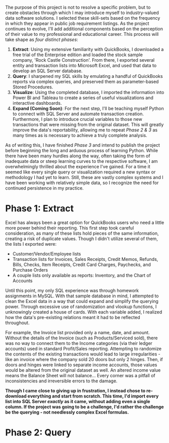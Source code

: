 The purpose of this project is not to resolve a specific problem, but to create obstacles through which I may introduce myself to industry-valued data software solutions. I selected these skill-sets based on the frequency in which they appear in public job requirement listings. As the project continues to evolve, I'll add additional components based on the perception of their value to my professional and educational career. This process will take shape as *four distinct phases*:



1. **Extract**: Using my extensive familiarity with QuickBooks, I downloaded a free trial of the Enterprise edition and loaded the stock sample company, 'Rock Castle Construction'. From there, I exported several entity and transaction lists into Microsoft Excel, and used that data to develop an SQL Server database.
2. **Query**: I sharpened my SQL skills by emulating a handful of QuickBooks reports via complex queries, and preserved them as parameter-based Stored Procedures.
3. **Visualize**: Using the completed database, I imported the information into Power BI and Tableau to create a series of useful visualizations and interactive dashboards.
4. **Expand (Coming Soon)**: For the next step, I'll be teaching myself Python to connect with SQL Server and automate transaction creation. Furthermore, I plan to introduce crucial variables to those new transactions that were missing from the original dataset. This will greatly improve the data's reportability, allowing me to repeat *Phase 2 & 3* as many times as is necessary to achieve a truly complete analysis.



As of writing this, I have finished *Phase 3* and intend to publish the project before beginning the long and arduous process of learning Python. While there have been many hurdles along the way, often taking the form of inadequate data or steep learning curves to the respective software, I am overwhelmingly thrilled about the experience I've gained. For a time it seemed like every single query or visualization required a new syntax or methodology I had yet to learn. Still, these are vastly complex systems and I have been working with relatively simple data, so I recognize the need for continued persistence in my practice.



# **Phase 1: Extract**

Excel has always been a great option for QuickBooks users who need a little more power behind their reporting. This first step took careful consideration, as many of these lists hold pieces of the same information, creating a risk of duplicate values. Though I didn't utilize several of them, the lists I exported were:


- Customer/Vendor/Employee lists
- Transaction lists for Invoices, Sales Receipts, Credit Memos, Refunds, Bills, Checks, Item Receipts, Credit Card Charges, Paychecks, and Purchase Orders
- A couple lists only available as reports: Inventory, and the Chart of Accounts


Until this point, my only SQL experience was through homework assignments in MySQL. With that sample database in mind, I attempted to clean the Excel data in a way that could expand and simplify the querying power. Through excessive use of randomization and vlookup functions, I unknowingly created a house of cards. With each variable added, I realized how the data's pre-existing relations meant it had to be reflected throughout.

For example, the Invoice list provided only a name, date, and amount. Without the details of the Invoice (such as Products/Serviced sold), there was no way to connect them to the Income categories (via their ledger accounts) used in standard Profit/Sales reporting. Attempting to randomize the contents of the existing transactions would lead to large irregularities - like an invoice where the company sold 20 doors but only 2 hinges. Then, if doors and hinges were linked to separate income accounts, those values would be altered from the original dataset as well. An altered income value means the Balance Sheet will not balance... Every corner was a pitfall of inconsistencies and irreversible errors to the damage.


**Though I came close to giving up in frustration, I instead chose to re-download everything and start from scratch. This time, I'd import every list into SQL Server *exactly* as it came, without adding even a single column. If the project was going to be a challenge, I'd rather the challenge be the querying - not needlessly complex Excel formulas.**



# **Phase 2: Query**
